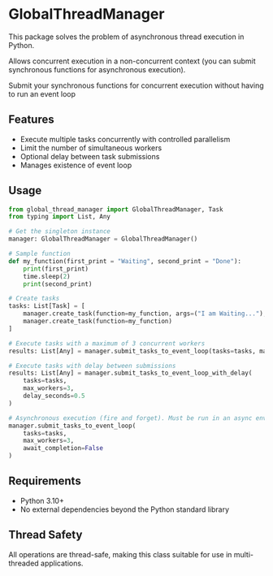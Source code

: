 # GlobalThreadManager

This package solves the problem of asynchronous thread execution in Python.

Allows concurrent execution in a non-concurrent context (you can submit synchronous functions for asynchronous execution). 

Submit your synchronous functions for concurrent execution without having to run an event loop

## Features

- Execute multiple tasks concurrently with controlled parallelism
- Limit the number of simultaneous workers
- Optional delay between task submissions
- Manages existence of event loop

## Usage

```python
from global_thread_manager import GlobalThreadManager, Task
from typing import List, Any

# Get the singleton instance
manager: GlobalThreadManager = GlobalThreadManager()

# Sample function
def my_function(first_print = "Waiting", second_print = "Done"):
    print(first_print)
    time.sleep(2)
    print(second_print)

# Create tasks
tasks: List[Task] = [
    manager.create_task(function=my_function, args=("I am Waiting..."), kwargs={"second_print": "I am Done."}),
    manager.create_task(function=my_function)
]

# Execute tasks with a maximum of 3 concurrent workers
results: List[Any] = manager.submit_tasks_to_event_loop(tasks=tasks, max_workers=3)

# Execute tasks with delay between submissions
results: List[Any] = manager.submit_tasks_to_event_loop_with_delay(
    tasks=tasks,
    max_workers=3,
    delay_seconds=0.5
)

# Asynchronous execution (fire and forget). Must be run in an async environment.
manager.submit_tasks_to_event_loop(
    tasks=tasks,
    max_workers=3,
    await_completion=False
)
```

## Requirements

- Python 3.10+
- No external dependencies beyond the Python standard library

## Thread Safety

All operations are thread-safe, making this class suitable for use in multi-threaded applications.
